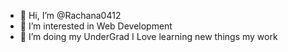- 👋 Hi, I’m @Rachana0412
- 👀 I’m interested in Web Development
- 🌱 I’m doing my UnderGrad
      I Love learning new things
          my work
<!---
Rachana0412/Rachana0412 is a ✨ special ✨ repository because its `README.md` (this file) appears on your GitHub profile.
You can click the Preview link to take a look at your changes.
--->
